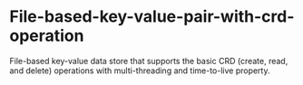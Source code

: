 # File-based-key-value-pair-with-crd-operation
 File-based key-value data store that supports the basic CRD (create, read, and delete) operations with multi-threading and time-to-live property.
